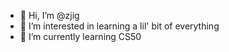 - 👋 Hi, I’m @zjig
- 👀 I’m interested in learning a lil' bit of everything
- 🌱 I’m currently learning CS50



<!---
zak.so
--->

